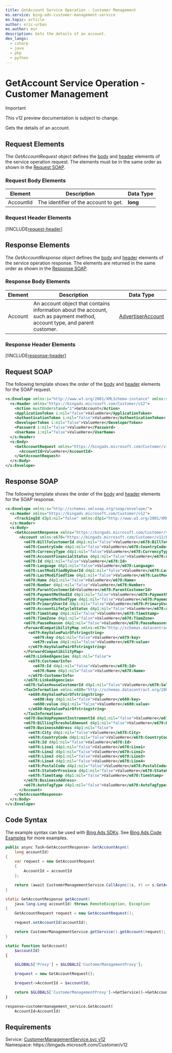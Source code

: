 ```yaml
---
title: GetAccount Service Operation - Customer Management
ms.service: bing-ads-customer-management-service
ms.topic: article
author: eric-urban
ms.author: eur
description: Gets the details of an account.
dev_langs: 
  - csharp
  - java
  - php
  - python
---
```

# GetAccount Service Operation - Customer Management

> [!IMPORTANT]
> This v12 preview documentation is subject to change.

Gets the details of an account.

## <a name="request"></a>Request Elements
The *GetAccountRequest* object defines the [body](#request-body) and [header](#request-header) elements of the service operation request. The elements must be in the same order as shown in the [Request SOAP](#request-soap). 

### <a name="request-body"></a>Request Body Elements

|Element|Description|Data Type|
|-----------|---------------|-------------|
|<a name="accountid"></a>AccountId|The identifier of the account to get.|**long**|

### <a name="request-header"></a>Request Header Elements
[!INCLUDE[request-header](./includes/request-header.md)]

## <a name="response"></a>Response Elements
The *GetAccountResponse* object defines the [body](#response-body) and [header](#response-header) elements of the service operation response. The elements are returned in the same order as shown in the [Response SOAP](#response-soap).

### <a name="response-body"></a>Response Body Elements

|Element|Description|Data Type|
|-----------|---------------|-------------|
|<a name="account"></a>Account|An account object that contains information about the account, such as payment method, account type, and parent customer.|[AdvertiserAccount](advertiseraccount.md)|

### <a name="response-header"></a>Response Header Elements
[!INCLUDE[response-header](./includes/response-header.md)]

## <a name="request-soap"></a>Request SOAP
The following template shows the order of the [body](#request-body) and [header](#request-header) elements for the SOAP request.

```xml
<s:Envelope xmlns:i="http://www.w3.org/2001/XMLSchema-instance" xmlns:s="http://schemas.xmlsoap.org/soap/envelope/">
  <s:Header xmlns="https://bingads.microsoft.com/Customer/v12">
    <Action mustUnderstand="1">GetAccount</Action>
    <ApplicationToken i:nil="false">ValueHere</ApplicationToken>
    <AuthenticationToken i:nil="false">ValueHere</AuthenticationToken>
    <DeveloperToken i:nil="false">ValueHere</DeveloperToken>
    <Password i:nil="false">ValueHere</Password>
    <UserName i:nil="false">ValueHere</UserName>
  </s:Header>
  <s:Body>
    <GetAccountRequest xmlns="https://bingads.microsoft.com/Customer/v12">
      <AccountId>ValueHere</AccountId>
    </GetAccountRequest>
  </s:Body>
</s:Envelope>
```

## <a name="response-soap"></a>Response SOAP
The following template shows the order of the [body](#response-body) and [header](#response-header) elements for the SOAP response.

```xml
<s:Envelope xmlns:s="http://schemas.xmlsoap.org/soap/envelope/">
  <s:Header xmlns="https://bingads.microsoft.com/Customer/v12">
    <TrackingId d3p1:nil="false" xmlns:d3p1="http://www.w3.org/2001/XMLSchema-instance">ValueHere</TrackingId>
  </s:Header>
  <s:Body>
    <GetAccountResponse xmlns="https://bingads.microsoft.com/Customer/v12">
      <Account xmlns:e678="https://bingads.microsoft.com/Customer/v12/Entities" d4p1:nil="false" xmlns:d4p1="http://www.w3.org/2001/XMLSchema-instance">
        <e678:BillToCustomerId d4p1:nil="false">ValueHere</e678:BillToCustomerId>
        <e678:CountryCode d4p1:nil="false">ValueHere</e678:CountryCode>
        <e678:CurrencyType d4p1:nil="false">ValueHere</e678:CurrencyType>
        <e678:AccountFinancialStatus d4p1:nil="false">ValueHere</e678:AccountFinancialStatus>
        <e678:Id d4p1:nil="false">ValueHere</e678:Id>
        <e678:Language d4p1:nil="false">ValueHere</e678:Language>
        <e678:LastModifiedByUserId d4p1:nil="false">ValueHere</e678:LastModifiedByUserId>
        <e678:LastModifiedTime d4p1:nil="false">ValueHere</e678:LastModifiedTime>
        <e678:Name d4p1:nil="false">ValueHere</e678:Name>
        <e678:Number d4p1:nil="false">ValueHere</e678:Number>
        <e678:ParentCustomerId>ValueHere</e678:ParentCustomerId>
        <e678:PaymentMethodId d4p1:nil="false">ValueHere</e678:PaymentMethodId>
        <e678:PaymentMethodType d4p1:nil="false">ValueHere</e678:PaymentMethodType>
        <e678:PrimaryUserId d4p1:nil="false">ValueHere</e678:PrimaryUserId>
        <e678:AccountLifeCycleStatus d4p1:nil="false">ValueHere</e678:AccountLifeCycleStatus>
        <e678:TimeStamp d4p1:nil="false">ValueHere</e678:TimeStamp>
        <e678:TimeZone d4p1:nil="false">ValueHere</e678:TimeZone>
        <e678:PauseReason d4p1:nil="false">ValueHere</e678:PauseReason>
        <ForwardCompatibilityMap xmlns:e679="http://schemas.datacontract.org/2004/07/System.Collections.Generic" d4p1:nil="false">
          <e679:KeyValuePairOfstringstring>
            <e679:key d4p1:nil="false">ValueHere</e679:key>
            <e679:value d4p1:nil="false">ValueHere</e679:value>
          </e679:KeyValuePairOfstringstring>
        </ForwardCompatibilityMap>
        <e678:LinkedAgencies d4p1:nil="false">
          <e678:CustomerInfo>
            <e678:Id d4p1:nil="false">ValueHere</e678:Id>
            <e678:Name d4p1:nil="false">ValueHere</e678:Name>
          </e678:CustomerInfo>
        </e678:LinkedAgencies>
        <e678:SalesHouseCustomerId d4p1:nil="false">ValueHere</e678:SalesHouseCustomerId>
        <TaxInformation xmlns:e680="http://schemas.datacontract.org/2004/07/System.Collections.Generic" d4p1:nil="false">
          <e680:KeyValuePairOfstringstring>
            <e680:key d4p1:nil="false">ValueHere</e680:key>
            <e680:value d4p1:nil="false">ValueHere</e680:value>
          </e680:KeyValuePairOfstringstring>
        </TaxInformation>
        <e678:BackUpPaymentInstrumentId d4p1:nil="false">ValueHere</e678:BackUpPaymentInstrumentId>
        <e678:BillingThresholdAmount d4p1:nil="false">ValueHere</e678:BillingThresholdAmount>
        <e678:BusinessAddress d4p1:nil="false">
          <e678:City d4p1:nil="false">ValueHere</e678:City>
          <e678:CountryCode d4p1:nil="false">ValueHere</e678:CountryCode>
          <e678:Id d4p1:nil="false">ValueHere</e678:Id>
          <e678:Line1 d4p1:nil="false">ValueHere</e678:Line1>
          <e678:Line2 d4p1:nil="false">ValueHere</e678:Line2>
          <e678:Line3 d4p1:nil="false">ValueHere</e678:Line3>
          <e678:Line4 d4p1:nil="false">ValueHere</e678:Line4>
          <e678:PostalCode d4p1:nil="false">ValueHere</e678:PostalCode>
          <e678:StateOrProvince d4p1:nil="false">ValueHere</e678:StateOrProvince>
          <e678:TimeStamp d4p1:nil="false">ValueHere</e678:TimeStamp>
        </e678:BusinessAddress>
        <e678:AutoTagType d4p1:nil="false">ValueHere</e678:AutoTagType>
      </Account>
    </GetAccountResponse>
  </s:Body>
</s:Envelope>
```

## <a name="example"></a>Code Syntax
The example syntax can be used with [Bing Ads SDKs](../guides/client-libraries.md). See [Bing Ads Code Examples](../guides/code-examples.md) for more examples.
```csharp
public async Task<GetAccountResponse> GetAccountAsync(
	long accountId)
{
	var request = new GetAccountRequest
	{
		AccountId = accountId
	};

	return (await CustomerManagementService.CallAsync((s, r) => s.GetAccountAsync(r), request));
}
```
```java
static GetAccountResponse getAccount(
	java.lang.Long accountId) throws RemoteException, Exception
{
	GetAccountRequest request = new GetAccountRequest();

	request.setAccountId(accountId);

	return CustomerManagementService.getService().getAccount(request);
}
```
```php
static function GetAccount(
	$accountId)
{

	$GLOBALS['Proxy'] = $GLOBALS['CustomerManagementProxy'];

	$request = new GetAccountRequest();

	$request->AccountId = $accountId;

	return $GLOBALS['CustomerManagementProxy']->GetService()->GetAccount($request);
}
```
```python
response=customermanagement_service.GetAccount(
	AccountId=AccountId)
```

## Requirements
Service: [CustomerManagementService.svc v12](https://clientcenter.api.bingads.microsoft.com/Api/CustomerManagement/v12/CustomerManagementService.svc)  
Namespace: https\://bingads.microsoft.com/Customer/v12  

